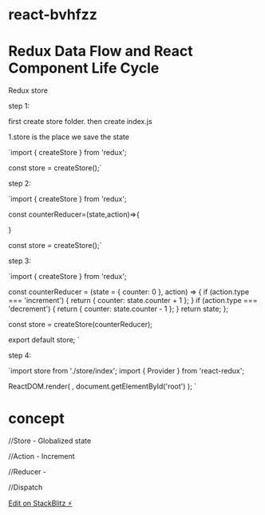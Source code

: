# react-bvhfzz

# Redux Data Flow and React Component Life Cycle

Redux store

step 1: 

first create store folder. then create index.js 

1.store is the place we save the state

`import { createStore } from 'redux';

const store = createStore();`


step 2:

`import { createStore } from 'redux';

const counterReducer=(state,action)=>{

}

const store = createStore();`


step 3: 

`import { createStore } from 'redux';

const counterReducer = (state = { counter: 0 }, action) => {
  if (action.type === 'increment') {
    return {
      counter: state.counter + 1
    };
  }
  if (action.type === 'decrement') {
    return {
      counter: state.counter - 1
    };
  }
  return state;
};

const store = createStore(counterReducer);

export default store;
 `

step 4: 

`import store from './store/index';
import { Provider } from 'react-redux';

ReactDOM.render(
  <Provider store={store}>
    <App />
  </Provider>,
  document.getElementById('root')
);
`


# concept

//Store - Globalized state

//Action - Increment

//Reducer -

//Dispatch



[Edit on StackBlitz ⚡️](https://stackblitz.com/edit/react-bvhfzz)